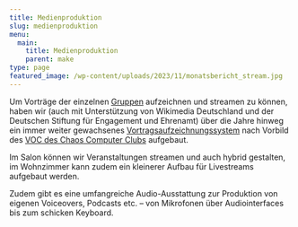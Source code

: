 ```yaml
---
title: Medienproduktion
slug: medienproduktion
menu: 
  main:
    title: Medienproduktion
    parent: make
type: page
featured_image: /wp-content/uploads/2023/11/monatsbericht_stream.jpg
---
```


Um Vorträge der einzelnen [Gruppen](/gruppen/) aufzeichnen und streamen zu können, haben wir (auch mit Unterstützung von Wikimedia Deutschland und der Deutschen Stiftung für Engagement und Ehrenamt) über die Jahre hinweg ein immer weiter gewachsenes [Vortragsaufzeichnungssystem](https://wiki.temporaerhaus.de/voc) nach Vorbild des [VOC des Chaos Computer Clubs](https://c3voc.de) aufgebaut.

Im Salon können wir Veranstaltungen streamen und auch hybrid gestalten, im Wohnzimmer kann zudem ein kleinerer Aufbau für Livestreams aufgebaut werden.

Zudem gibt es eine umfangreiche Audio-Ausstattung zur Produktion von eigenen Voiceovers, Podcasts etc. – von Mikrofonen über Audiointerfaces bis zum schicken Keyboard.
